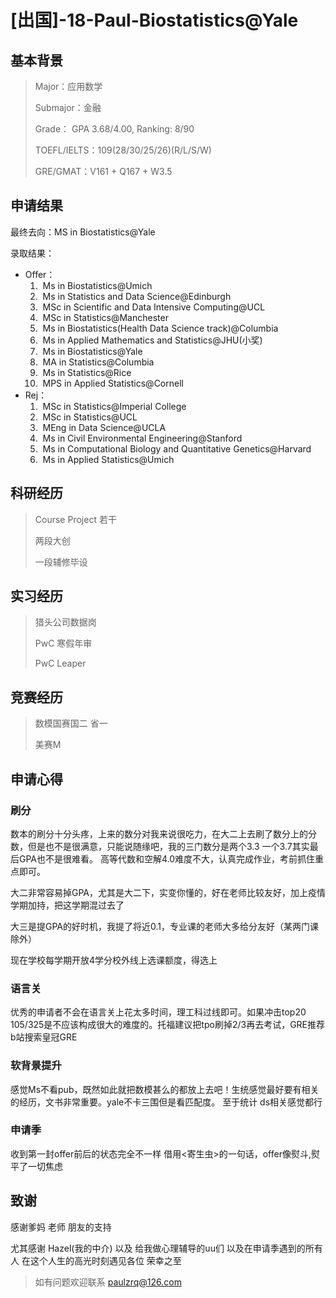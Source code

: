 # [出国]-18-Paul-Biostatistics@Yale

## 基本背景

> Major：应用数学
>
> Submajor：金融
>
> Grade： GPA 3.68/4.00, Ranking: 8/90
>
> TOEFL/IELTS：109(28/30/25/26)(R/L/S/W)
>
> GRE/GMAT：V161 + Q167 + W3.5

## 申请结果

最终去向：MS in Biostatistics@Yale

录取结果：

* Offer：
  1. ​	Ms in Biostatistics@Umich
  2. ​	Ms in Statistics and Data Science@Edinburgh
  3. ​    MSc in Scientific and Data Intensive Computing@UCL
  4. ​	MSc in Statistics@Manchester
  5. ​	Ms in Biostatistics(Health Data Science track)@Columbia
  6. ​	Ms in Applied Mathematics and Statistics@JHU(小奖)
  7. ​	Ms in Biostatistics@Yale
  8. ​	MA in Statistics@Columbia
  9. ​	Ms in Statistics@Rice
  10. ​	MPS in Applied Statistics@Cornell
* Rej：
  1. ​	MSc in Statistics@Imperial College
  2. ​	MSc in Statistics@UCL
  3. ​	MEng in Data Science@UCLA
  4. ​	Ms in  Civil Environmental Engineering@Stanford 
  5. ​	Ms in Computational Biology and Quantitative Genetics@Harvard
  6. ​	Ms in Applied Statistics@Umich
  

## 科研经历

> Course Project 若干
>
> 两段大创
>
> 一段辅修毕设

## 实习经历

> 猎头公司数据岗
>
> PwC 寒假年审
>
> PwC Leaper

## 竞赛经历

> 数模国赛国二 省一
>
> 美赛M

## 申请心得

### 刷分

数本的刷分十分头疼，上来的数分对我来说很吃力，在大二上去刷了数分上的分数，但是也不是很满意，只能说随缘吧，我的三门数分是两个3.3 一个3.7其实最后GPA也不是很难看。 高等代数和空解4.0难度不大，认真完成作业，考前抓住重点即可。 

大二非常容易掉GPA，尤其是大二下，实变你懂的，好在老师比较友好，加上疫情学期加持，把这学期混过去了

大三是提GPA的好时机，我提了将近0.1，专业课的老师大多给分友好（某两门课除外）

现在学校每学期开放4学分校外线上选课额度，得选上

### 语言关

优秀的申请者不会在语言关上花太多时间，理工科过线即可。如果冲击top20 105/325是不应该构成很大的难度的。托福建议把tpo刷掉2/3再去考试，GRE推荐b站搜索皇冠GRE

### 软背景提升

感觉Ms不看pub，既然如此就把数模甚么的都放上去吧！生统感觉最好要有相关的经历，文书非常重要。yale不卡三围但是看匹配度。 至于统计 ds相关感觉都行

### 申请季 

收到第一封offer前后的状态完全不一样 借用<寄生虫>的一句话，offer像熨斗,熨平了一切焦虑

## 致谢

感谢爹妈 老师 朋友的支持

尤其感谢 Hazel(我的中介) 以及 给我做心理辅导的uu们 以及在申请季遇到的所有人 在这个人生的高光时刻遇见各位 荣幸之至

> 如有问题欢迎联系 paulzrq@126.com
